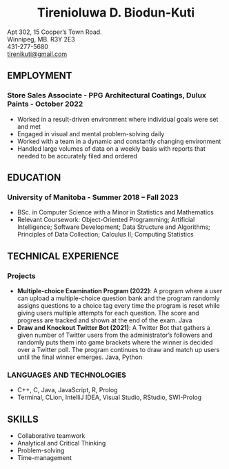 <h1 align = "center"> Tirenioluwa D. Biodun-Kuti </h1>

Apt 302, 15 Cooper’s Town Road.  
Winnipeg, MB. R3Y 2E3  
431-277-5680  
tirenikuti@gmail.com

## EMPLOYMENT

### Store Sales Associate - PPG Architectural Coatings, Dulux Paints - October 2022

- Worked in a result-driven environment where individual goals were set and met
- Engaged in visual and mental problem-solving daily
- Worked with a team in a dynamic and constantly changing environment
- Handled large volumes of data on a weekly basis with reports that needed to be accurately filed and ordered

## EDUCATION

### University of Manitoba - Summer 2018 – Fall 2023

- BSc. in Computer Science with a Minor in Statistics and Mathematics
- Relevant Coursework: Object-Oriented Programming; Artificial Intelligence; Software Development; Data Structure and Algorithms; Principles of Data Collection; Calculus II; Computing Statistics

## TECHNICAL EXPERIENCE

### Projects

- **Multiple-choice Examination Program (2022)**: A program where a user can upload a multiple-choice question bank and the program randomly assigns questions to a choice tag every time the program is reset while giving users multiple attempts for each question. The score and progress are tracked and shown at the end of the exam.  Java
- **Draw and Knockout Twitter Bot (2021)**: A Twitter Bot that gathers a given number of Twitter users from the administrator’s followers and randomly puts them into game brackets where the winner is decided over a Twitter poll. The program continues to draw and match up users until the final winner emerges. Java, Python

### LANGUAGES AND TECHNOLOGIES

- C++, C, Java, JavaScript, R, Prolog
- Terminal, CLion, IntelliJ IDEA, Visual Studio, RStudio, SWI-Prolog

## SKILLS

- Collaborative teamwork
- Analytical and Critical Thinking
- Problem-solving
- Time-management
